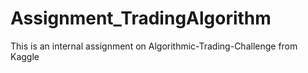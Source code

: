 # Assignment_TradingAlgorithm
This is an internal assignment on Algorithmic-Trading-Challenge from Kaggle

